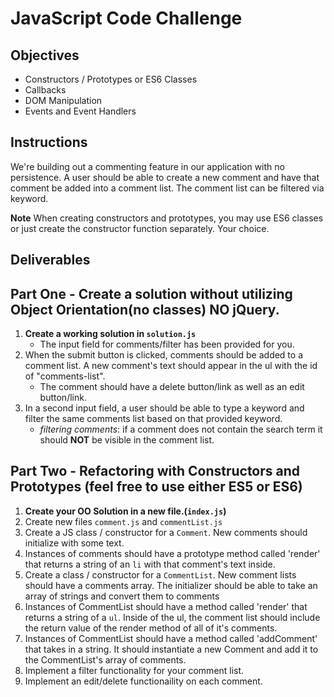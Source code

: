 # JavaScript Code Challenge

## Objectives

- Constructors / Prototypes or ES6 Classes
- Callbacks
- DOM Manipulation
- Events and Event Handlers

## Instructions

We're building out a commenting feature in our application with no persistence. A user should be able to create a new comment and have that comment be added into a comment list. The comment list can be filtered via keyword.

**Note** When creating constructors and prototypes, you may use ES6 classes or just create the constructor function separately. Your choice.

## Deliverables

## Part One - Create a solution without utilizing Object Orientation(no classes) **__NO jQuery__**.

 1. **Create a working solution in `solution.js`**
    - The input field for comments/filter has been provided for you.
 2. When the submit button is clicked, comments should be added to a comment list. A new comment's text should appear in the ul with the id of "comments-list". 
    - The comment should have a delete button/link as well as an edit button/link. 
 3. In a second input field, a user should be able to type a keyword and filter the same comments list based on that provided keyword.
    - _filtering comments_: if a comment does not contain the search term it should **NOT** be visible in the comment list.

## Part Two - Refactoring with Constructors and Prototypes (feel free to use either ES5 or ES6)

1. **Create your OO Solution in a new file.(`index.js`)**
2. Create new files `comment.js` and `commentList.js`
3. Create a JS class / constructor for a `Comment`. New comments should initialize with some text.
4. Instances of comments should have a prototype method called 'render' that returns a string of an `li` with that comment's text inside.
5. Create a class / constructor for a `CommentList`. New comment lists should have a comments array. The initializer should be able to take an array of strings and convert them to comments 
6. Instances of CommentList should have a method called 'render' that returns a string of a `ul`. Inside of the ul, the comment list should include the return value of the render method of all of it's comments.
7. Instances of CommentList should have a method called 'addComment' that takes in a string. It should instantiate a new Comment and add it to the CommentList's array of comments.
8. Implement a filter functionality for your comment list.
9. Implement an edit/delete functionaility on each comment. 
